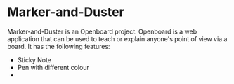 # Marker-and-Duster
Marker-and-Duster is an Openboard project.
Openboard is a web application that can be used to teach or explain anyone's point of view via a board.
It has the following features:
* Sticky Note
* Pen with different colour
* 
